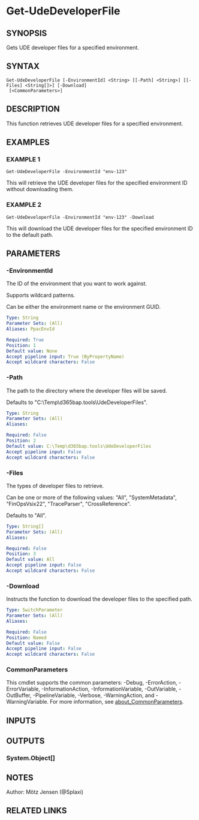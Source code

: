 ﻿---
external help file: d365bap.tools-help.xml
Module Name: d365bap.tools
online version:
schema: 2.0.0
---

# Get-UdeDeveloperFile

## SYNOPSIS
Gets UDE developer files for a specified environment.

## SYNTAX

```
Get-UdeDeveloperFile [-EnvironmentId] <String> [[-Path] <String>] [[-Files] <String[]>] [-Download]
 [<CommonParameters>]
```

## DESCRIPTION
This function retrieves UDE developer files for a specified environment.

## EXAMPLES

### EXAMPLE 1
```
Get-UdeDeveloperFile -EnvironmentId "env-123"
```

This will retrieve the UDE developer files for the specified environment ID without downloading them.

### EXAMPLE 2
```
Get-UdeDeveloperFile -EnvironmentId "env-123" -Download
```

This will download the UDE developer files for the specified environment ID to the default path.

## PARAMETERS

### -EnvironmentId
The ID of the environment that you want to work against.

Supports wildcard patterns.

Can be either the environment name or the environment GUID.

```yaml
Type: String
Parameter Sets: (All)
Aliases: PpacEnvId

Required: True
Position: 1
Default value: None
Accept pipeline input: True (ByPropertyName)
Accept wildcard characters: False
```

### -Path
The path to the directory where the developer files will be saved.

Defaults to "C:\Temp\d365bap.tools\UdeDeveloperFiles".

```yaml
Type: String
Parameter Sets: (All)
Aliases:

Required: False
Position: 2
Default value: C:\Temp\d365bap.tools\UdeDeveloperFiles
Accept pipeline input: False
Accept wildcard characters: False
```

### -Files
The types of developer files to retrieve.

Can be one or more of the following values: "All", "SystemMetadata", "FinOpsVsix22", "TraceParser", "CrossReference".

Defaults to "All".

```yaml
Type: String[]
Parameter Sets: (All)
Aliases:

Required: False
Position: 3
Default value: All
Accept pipeline input: False
Accept wildcard characters: False
```

### -Download
Instructs the function to download the developer files to the specified path.

```yaml
Type: SwitchParameter
Parameter Sets: (All)
Aliases:

Required: False
Position: Named
Default value: False
Accept pipeline input: False
Accept wildcard characters: False
```

### CommonParameters
This cmdlet supports the common parameters: -Debug, -ErrorAction, -ErrorVariable, -InformationAction, -InformationVariable, -OutVariable, -OutBuffer, -PipelineVariable, -Verbose, -WarningAction, and -WarningVariable. For more information, see [about_CommonParameters](http://go.microsoft.com/fwlink/?LinkID=113216).

## INPUTS

## OUTPUTS

### System.Object[]
## NOTES
Author: Mötz Jensen (@Splaxi)

## RELATED LINKS
